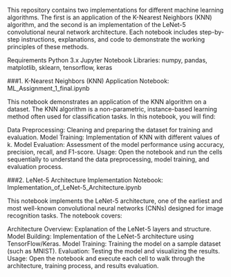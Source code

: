 This repository contains two implementations for different machine learning algorithms. The first is an application of the K-Nearest Neighbors (KNN) algorithm, 
and the second is an implementation of the LeNet-5 convolutional neural network architecture. Each notebook includes step-by-step instructions, explanations, and
code to demonstrate the working principles of these methods.

Requirements
Python 3.x
Jupyter Notebook
Libraries: numpy, pandas, matplotlib, sklearn, tensorflow, keras


###1. K-Nearest Neighbors (KNN) Application
Notebook: ML_Assignment_1_final.ipynb

This notebook demonstrates an application of the KNN algorithm on a dataset. The KNN algorithm is a non-parametric, instance-based learning method often used for classification tasks. In this notebook, you will find:

Data Preprocessing: Cleaning and preparing the dataset for training and evaluation.
Model Training: Implementation of KNN with different values of k.
Model Evaluation: Assessment of the model performance using accuracy, precision, recall, and F1-score.
Usage: Open the notebook and run the cells sequentially to understand the data preprocessing, model training, and evaluation process.

###2. LeNet-5 Architecture Implementation
Notebook: Implementation_of_LeNet-5_Architecture.ipynb

This notebook implements the LeNet-5 architecture, one of the earliest and most well-known convolutional neural networks (CNNs) designed for image recognition tasks. The notebook covers:

Architecture Overview: Explanation of the LeNet-5 layers and structure.
Model Building: Implementation of the LeNet-5 architecture using TensorFlow/Keras.
Model Training: Training the model on a sample dataset (such as MNIST).
Evaluation: Testing the model and visualizing the results.
Usage: Open the notebook and execute each cell to walk through the architecture, training process, and results evaluation.
